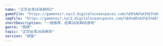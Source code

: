 ```yaml
---
name: "正宗台湾16张麻将2"
gameFile: "https://gamenoir.nyc3.digitaloceanspaces.com/%E6%AD%A3%E5%AE%97%E5%8F%B0%E6%B9%BE16%E5%BC%A0%E9%BA%BB%E5%B0%862/mj2.zip"
imgFile: "https://gamenoir.nyc3.digitaloceanspaces.com/%E6%AD%A3%E5%AE%97%E5%8F%B0%E6%B9%BE16%E5%BC%A0%E9%BA%BB%E5%B0%862/original.jpg"
shortDescription: "一般推荐，经典16张麻将游戏"
genre: "棋牌"
topic: "正宗台湾16张麻将"
version: "原版"
---
```

